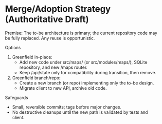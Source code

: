 # Merge/Adoption Strategy (Authoritative Draft)

Premise: The to-be architecture is primary; the current repository code may be fully replaced. Any reuse is opportunistic.

Options
1) Greenfield in-place:
   - Add new code under src/maps/ (or src/modules/maps/), SQLite repository, and new /maps router.
   - Keep /api/state only for compatibility during transition, then remove.
2) Greenfield branch/repo:
   - Create a new branch (or repo) implementing only the to-be design.
   - Migrate client to new API, archive old code.

Safeguards
- Small, reversible commits; tags before major changes.
- No destructive cleanups until the new path is validated by tests and client.

